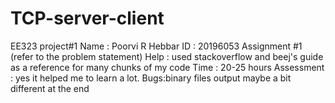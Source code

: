 # TCP-server-client
EE323 project#1
Name : Poorvi R Hebbar
ID : 20196053
Assignment #1 (refer to the problem statement)
Help : used stackoverflow and beej's guide as a reference for many chunks of my code
Time : 20-25 hours
Assessment : yes it helped me to learn a lot.
Bugs:binary files output maybe a bit different at the end
